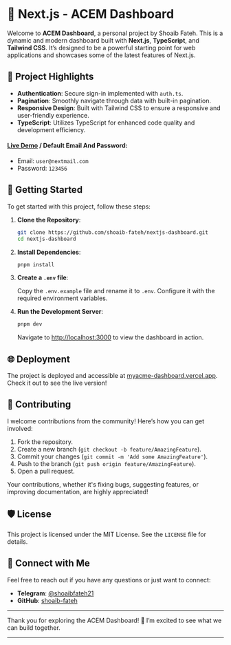 # 🚀 Next.js - ACEM Dashboard

Welcome to **ACEM Dashboard**, a personal project by Shoaib Fateh. This is a dynamic and modern dashboard built with **Next.js**, **TypeScript**, and **Tailwind CSS**. It’s designed to be a powerful starting point for web applications and showcases some of the latest features of Next.js.

## 🌟 Project Highlights

- **Authentication**: Secure sign-in implemented with `auth.ts`.
- **Pagination**: Smoothly navigate through data with built-in pagination.
- **Responsive Design**: Built with Tailwind CSS to ensure a responsive and user-friendly experience.
- **TypeScript**: Utilizes TypeScript for enhanced code quality and development efficiency.

#### [Live Demo](https://myacme-dashboard.vercel.app/) / Default Email And Password:
- Email: ``` user@nextmail.com ```
- Password: ``` 123456 ```

## 🚀 Getting Started

To get started with this project, follow these steps:

1. **Clone the Repository**:

   ```bash
   git clone https://github.com/shoaib-fateh/nextjs-dashboard.git
   cd nextjs-dashboard
   ```

2. **Install Dependencies**:

   ```bash
   pnpm install
   ```

3. **Create a `.env` file**:

   Copy the `.env.example` file and rename it to `.env`. Configure it with the required environment variables.

4. **Run the Development Server**:

   ```bash
   pnpm dev
   ```

   Navigate to [http://localhost:3000](http://localhost:3000) to view the dashboard in action.

## 🌐 Deployment

The project is deployed and accessible at [myacme-dashboard.vercel.app](https://myacme-dashboard.vercel.app/). Check it out to see the live version!

## 🤝 Contributing

I welcome contributions from the community! Here’s how you can get involved:

1. Fork the repository.
2. Create a new branch (`git checkout -b feature/AmazingFeature`).
3. Commit your changes (`git commit -m 'Add some AmazingFeature'`).
4. Push to the branch (`git push origin feature/AmazingFeature`).
5. Open a pull request.

Your contributions, whether it's fixing bugs, suggesting features, or improving documentation, are highly appreciated!

## 🛡️ License

This project is licensed under the MIT License. See the `LICENSE` file for details.

## 💬 Connect with Me

Feel free to reach out if you have any questions or just want to connect:

- **Telegram**: [@shoaibfateh21](https://t.me/shoaibfateh21)
- **GitHub**: [shoaib-fateh](https://github.com/shoaib-fateh)

---

Thank you for exploring the ACEM Dashboard! 🎉 I’m excited to see what we can build together.

---
